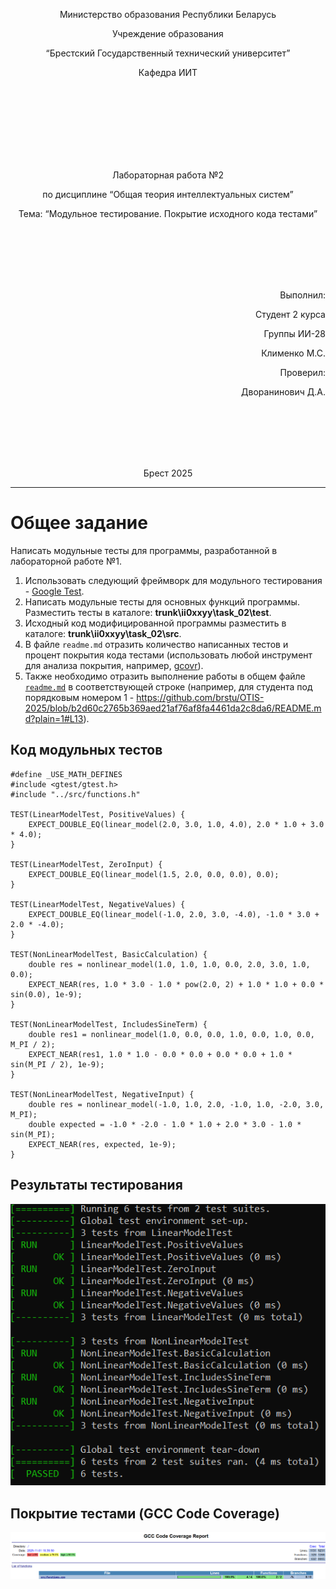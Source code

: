 <p align="center"> Министерство образования Республики Беларусь</p>
<p align="center">Учреждение образования</p>
<p align="center">“Брестский Государственный технический университет”</p>
<p align="center">Кафедра ИИТ</p>
<br><br><br><br><br><br><br>
<p align="center">Лабораторная работа №2</p>
<p align="center">по дисциплине “Общая теория интеллектуальных систем”</p>
<p align="center">Тема: “Модульное тестирование. Покрытие исходного кода тестами”</p>
<br><br><br><br><br>
<p align="right">Выполнил:</p>
<p align="right">Студент 2 курса</p>
<p align="right">Группы ИИ-28</p>
<p align="right">Клименко М.С.</p>
<p align="right">Проверил:</p>
<p align="right">Дворанинович Д.А.</p>
<br><br><br><br><br>
<p align="center">Брест 2025</p>

<hr>


# Общее задание #
Написать модульные тесты для программы, разработанной в лабораторной работе №1.

1. Использовать следующий фреймворк для модульного тестирования - [Google Test](https://google.github.io/googletest/).
2. Написать модульные тесты для основных функций программы. Разместить тесты в каталоге: **trunk\ii0xxyy\task_02\test**.
3. Исходный код модифицированной программы разместить в каталоге: **trunk\ii0xxyy\task_02\src**.
4. В файле `readme.md` отразить количество написанных тестов и процент покрытия кода тестами (использовать любой инструмент для анализа покрытия, например, [gcovr](https://gcovr.com/en/stable/)).
5. Также необходимо отразить выполнение работы в общем файле [`readme.md`](https://github.com/brstu/OTIS-2025/blob/main/README.md) в соответствующей строке (например, для студента под порядковым номером 1 - https://github.com/brstu/OTIS-2025/blob/b2d60c2765b369aed21af76af8fa4461da2c8da6/README.md?plain=1#L13).
## Код модульных тестов ##
```
#define _USE_MATH_DEFINES
#include <gtest/gtest.h>
#include "../src/functions.h"

TEST(LinearModelTest, PositiveValues) {
    EXPECT_DOUBLE_EQ(linear_model(2.0, 3.0, 1.0, 4.0), 2.0 * 1.0 + 3.0 * 4.0);
}

TEST(LinearModelTest, ZeroInput) {
    EXPECT_DOUBLE_EQ(linear_model(1.5, 2.0, 0.0, 0.0), 0.0);
}

TEST(LinearModelTest, NegativeValues) {
    EXPECT_DOUBLE_EQ(linear_model(-1.0, 2.0, 3.0, -4.0), -1.0 * 3.0 + 2.0 * -4.0);
}

TEST(NonLinearModelTest, BasicCalculation) {
    double res = nonlinear_model(1.0, 1.0, 1.0, 0.0, 2.0, 3.0, 1.0, 0.0);
    EXPECT_NEAR(res, 1.0 * 3.0 - 1.0 * pow(2.0, 2) + 1.0 * 1.0 + 0.0 * sin(0.0), 1e-9);
}

TEST(NonLinearModelTest, IncludesSineTerm) {
    double res1 = nonlinear_model(1.0, 0.0, 0.0, 1.0, 0.0, 1.0, 0.0, M_PI / 2);
    EXPECT_NEAR(res1, 1.0 * 1.0 - 0.0 * 0.0 + 0.0 * 0.0 + 1.0 * sin(M_PI / 2), 1e-9);
}

TEST(NonLinearModelTest, NegativeInput) {
    double res = nonlinear_model(-1.0, 1.0, 2.0, -1.0, 1.0, -2.0, 3.0, M_PI);
    double expected = -1.0 * -2.0 - 1.0 * 1.0 + 2.0 * 3.0 - 1.0 * sin(M_PI);
    EXPECT_NEAR(res, expected, 1e-9);
}

```
## Результаты тестирования ##
![Результаты тестирования:](images/google_tests.png)
## Покрытие тестами (GCC Code Coverage) ##
![Покрытие тестами:](images/Coverage.png)
